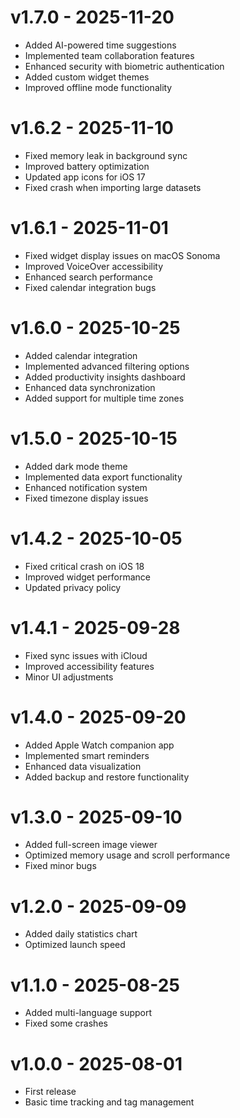 # v1.7.0 - 2025-11-20
- Added AI-powered time suggestions
- Implemented team collaboration features
- Enhanced security with biometric authentication
- Added custom widget themes
- Improved offline mode functionality

# v1.6.2 - 2025-11-10
- Fixed memory leak in background sync
- Improved battery optimization
- Updated app icons for iOS 17
- Fixed crash when importing large datasets

# v1.6.1 - 2025-11-01
- Fixed widget display issues on macOS Sonoma
- Improved VoiceOver accessibility
- Enhanced search performance
- Fixed calendar integration bugs

# v1.6.0 - 2025-10-25
- Added calendar integration
- Implemented advanced filtering options
- Added productivity insights dashboard
- Enhanced data synchronization
- Added support for multiple time zones

# v1.5.0 - 2025-10-15
- Added dark mode theme
- Implemented data export functionality
- Enhanced notification system
- Fixed timezone display issues

# v1.4.2 - 2025-10-05
- Fixed critical crash on iOS 18
- Improved widget performance
- Updated privacy policy

# v1.4.1 - 2025-09-28
- Fixed sync issues with iCloud
- Improved accessibility features
- Minor UI adjustments

# v1.4.0 - 2025-09-20
- Added Apple Watch companion app
- Implemented smart reminders
- Enhanced data visualization
- Added backup and restore functionality

# v1.3.0 - 2025-09-10
- Added full-screen image viewer
- Optimized memory usage and scroll performance
- Fixed minor bugs

# v1.2.0 - 2025-09-09
- Added daily statistics chart
- Optimized launch speed

# v1.1.0 - 2025-08-25
- Added multi-language support
- Fixed some crashes

# v1.0.0 - 2025-08-01
- First release
- Basic time tracking and tag management
